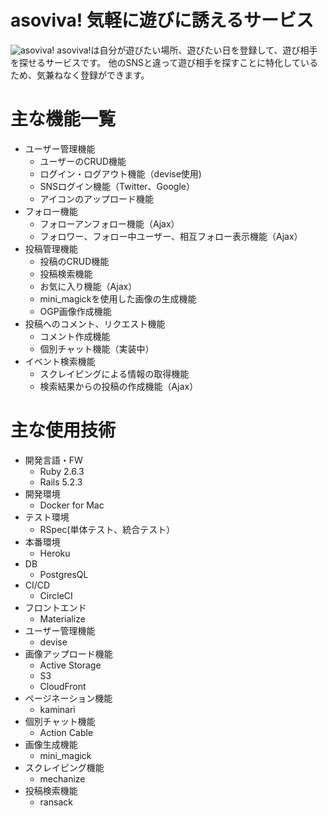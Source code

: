 # asoviva! 気軽に遊びに誘えるサービス
![asoviva!](https://i.imgur.com/QF6kvRM.png)
asoviva!は自分が遊びたい場所、遊びたい日を登録して、遊び相手を探せるサービスです。
他のSNSと違って遊び相手を探すことに特化しているため、気兼ねなく登録ができます。

# 主な機能一覧
* ユーザー管理機能
  - ユーザーのCRUD機能
  - ログイン・ログアウト機能（devise使用)
  - SNSログイン機能（Twitter、Google）
  - アイコンのアップロード機能
* フォロー機能
  - フォローアンフォロー機能（Ajax）
  - フォロワー、フォロー中ユーザー、相互フォロー表示機能（Ajax）
* 投稿管理機能
  - 投稿のCRUD機能
  - 投稿検索機能
  - お気に入り機能（Ajax）
  - mini_magickを使用した画像の生成機能
  - OGP画像作成機能
* 投稿へのコメント、リクエスト機能
  - コメント作成機能
  - 個別チャット機能（実装中）
* イベント検索機能
  - スクレイピングによる情報の取得機能
  - 検索結果からの投稿の作成機能（Ajax）

# 主な使用技術
* 開発言語・FW
  - Ruby 2.6.3
  - Rails 5.2.3
* 開発環境
  - Docker for Mac
* テスト環境
  - RSpec(単体テスト、統合テスト）
* 本番環境
  - Heroku
* DB
  - PostgresQL
* CI/CD
  - CircleCI
* フロントエンド
  - Materialize
* ユーザー管理機能
  - devise
* 画像アップロード機能
  - Active Storage
  - S3
  - CloudFront
* ページネーション機能
  - kaminari
* 個別チャット機能
  - Action Cable
* 画像生成機能
  - mini_magick
* スクレイピング機能
  - mechanize
* 投稿検索機能
  - ransack

